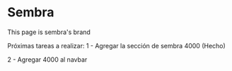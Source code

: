 # Sembra
This page is sembra's brand

Próximas tareas a realizar:
1 - Agregar la sección de sembra 4000 (Hecho)

2 - Agregar 4000 al navbar
